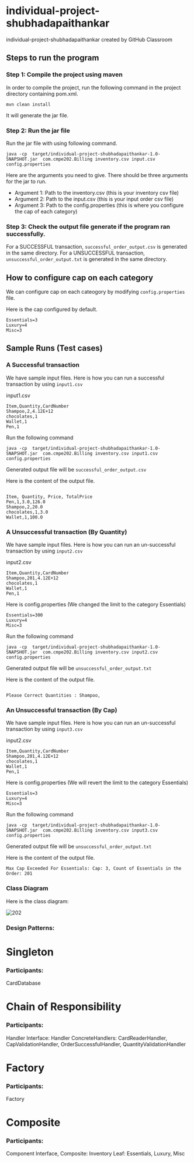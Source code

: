 # individual-project-shubhadapaithankar
individual-project-shubhadapaithankar created by GitHub Classroom


## Steps to run the program

### Step 1: Compile the project using maven

In order to compile the project, run the following command in the project directory containing pom.xml.

```
mvn clean install
```

It will generate the jar file. 


### Step 2: Run the jar file

Run the jar file with using following command.
```
java -cp  target/individual-project-shubhadapaithankar-1.0-SNAPSHOT.jar  com.cmpe202.Billing inventory.csv input.csv config.properties

```

Here are the arguments you need to give. There should be three arguments for the jar to run.

* Argument 1: Path to the inventory.csv (this is your inventory csv file)
* Argument 2: Path to the input.csv (this is your input order csv file)
* Argument 3: Path to the config.properties (this is where you configure the cap of each category)


### Step 3: Check the output file generate if the program ran successfully.

For a SUCCESSFUL transaction, `successful_order_output.csv` is generated in the same directory.
For a UNSUCCESSFUL transaction, `unsuccessful_order_output.txt` is generated in the same directory.

## How to configure cap on each category

We can configure cap on each cateogory by modifying `config.properties` file. 

Here is the cap configured by default. 

```
Essentials=3
Luxury=4
Misc=3
```

## Sample Runs (Test cases)

### A Successful transaction

We have sample input files. Here is how you can run a successful transaction by using `input1.csv`

input1.csv

```
Item,Quantity,CardNumber
Shampoo,2,4.12E+12
chocolates,1
Wallet,1
Pen,1
```

Run the following command 

```
java -cp  target/individual-project-shubhadapaithankar-1.0-SNAPSHOT.jar  com.cmpe202.Billing inventory.csv input1.csv config.properties

```

Generated output file will be `successful_order_output.csv`

Here is the content of the output file.

```

Item, Quantity, Price, TotalPrice
Pen,1,3.0,126.0
Shampoo,2,20.0
chocolates,1,3.0
Wallet,1,100.0

```

### A Unsuccessful transaction (By Quantity)

We have sample input files. Here is how you can run an un-successful transaction by using `input2.csv`

input2.csv

```
Item,Quantity,CardNumber
Shampoo,201,4.12E+12
chocolates,1
Wallet,1
Pen,1

```

Here is config.properties (We changed the limit to the category Essentials)

```aidl
Essentials=300
Luxury=4
Misc=3
```

Run the following command

```
java -cp  target/individual-project-shubhadapaithankar-1.0-SNAPSHOT.jar  com.cmpe202.Billing inventory.csv input2.csv config.properties

```

Generated output file will be `unsuccessful_order_output.txt`

Here is the content of the output file.

```

Please Correct Quantities : Shampoo, 

```


### An Unsuccessful transaction (By Cap)

We have sample input files. Here is how you can run an un-successful transaction by using `input3.csv`

input2.csv

```
Item,Quantity,CardNumber
Shampoo,201,4.12E+12
chocolates,1
Wallet,1
Pen,1

```

Here is config.properties (We will revert the limit to the category Essentials)

```
Essentials=3
Luxury=4
Misc=3
```

Run the following command

```
java -cp  target/individual-project-shubhadapaithankar-1.0-SNAPSHOT.jar  com.cmpe202.Billing inventory.csv input3.csv config.properties

```

Generated output file will be `unsuccessful_order_output.txt`

Here is the content of the output file.

```
Max Cap Exceeded For Essentials: Cap: 3, Count of Essentials in the Order: 201

```

### Class Diagram

Here is the class diagram: 

![202](https://user-images.githubusercontent.com/99461999/165007937-913fb0af-6d09-4d3a-923a-d164ffe9720c.jpeg)



### Design Patterns: 

# Singleton 

### Participants: 

CardDatabase

# Chain of Responsibility

### Participants: 

Handler Interface: Handler
ConcreteHandlers: CardReaderHandler, CapValidationHandler, OrderSuccessfulHandler, QuantityValidationHandler


# Factory

### Participants: 

Factory

# Composite 

### Participants:

Component Interface,
Composite: Inventory
Leaf: Essentials, Luxury, Misc

